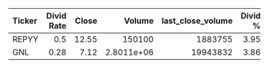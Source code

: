 | Ticker   |   Divid Rate |   Close |          Volume |   last_close_volume |   Divid % | 5_Days_pos   | above_SMA_50   |
|:---------|-------------:|--------:|----------------:|--------------------:|----------:|:-------------|:---------------|
| REPYY    |         0.5  |   12.55 | 150100          |             1883755 |      3.95 | True         | True           |
| GNL      |         0.28 |    7.12 |      2.8011e+06 |            19943832 |      3.86 | False        | False          |